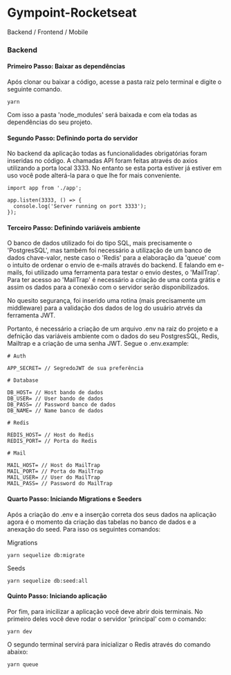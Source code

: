# Gympoint-Rocketseat

Backend / Frontend / Mobile

<h3>Backend</h3>

<h4>Primeiro Passo: Baixar as dependências</h4>

Após clonar ou baixar a código, acesse a pasta raiz pelo terminal e digite o seguinte comando.

```
yarn
```

Com isso a pasta 'node_modules' será baixada e com ela todas as dependências do seu projeto.

<h4>Segundo Passo: Definindo porta do servidor</h4>

No backend da aplicação todas as funcionalidades obrigatórias foram inseridas no código. A chamadas API foram feitas através do axios utilizando a porta local 3333. No entanto se esta porta estiver já estiver em uso você pode alterá-la para o que lhe for mais conveniente.

```
import app from './app';

app.listen(3333, () => {
  console.log('Server running on port 3333');
});
```

<h4>Terceiro Passo: Definindo variáveis ambiente</h4>

O banco de dados utilizado foi do tipo SQL, mais precisamente o 'PostgresSQL', mas também foi necessário a utilização de um banco de dados chave-valor, neste caso o 'Redis' para a elaboração da 'queue' com o intuito de ordenar o envio de e-mails através do backend. E falando em e-mails, foi utilizado uma ferramenta para testar o envio destes, o 'MailTrap'. Para ter acesso ao 'MailTrap' é necessário a criação de uma conta grátis e assim os dados para a conexão com o servidor serão disponibilizados.

No quesito segurança, foi inserido uma rotina (mais precisamente um middleware) para a validação dos dados de log do usuário atrvés da ferramenta JWT.

Portanto, é necessário a criação de um arquivo .env na raiz do projeto e a defnição das variáveis ambiente com o dados do seu PostgresSQL, Redis, Mailtrap e a criação de uma senha JWT. Segue o .env.example:

```
# Auth

APP_SECRET= // SegredoJWT de sua preferência

# Database

DB_HOST= // Host bando de dados
DB_USER= // User bando de dados
DB_PASS= // Password banco de dados
DB_NAME= // Name banco de dados

# Redis

REDIS_HOST= // Host do Redis
REDIS_PORT= // Porta do Redis

# Mail

MAIL_HOST= // Host do MailTrap
MAIL_PORT= // Porta do MailTrap
MAIL_USER= // User do MailTrap
MAIL_PASS= // Password do MailTrap
```

<h4>Quarto Passo: Iniciando Migrations e Seeders</h4>

Após a criação do .env e a inserção correta dos seus dados na aplicação agora é o momento da criação das tabelas no banco de dados e a anexação do seed. Para isso os seguintes comandos:

Migrations
```
yarn sequelize db:migrate
```

Seeds
```
yarn sequelize db:seed:all
```

<h4>Quinto Passo: Iniciando aplicação</h4>

Por fim, para inicilizar a aplicação você deve abrir dois terminais. No primeiro deles você deve rodar o servidor 'principal' com o comando:
```
yarn dev
```

O segundo terminal servirá para inicializar o Redis através do comando abaixo:
```
yarn queue
```
